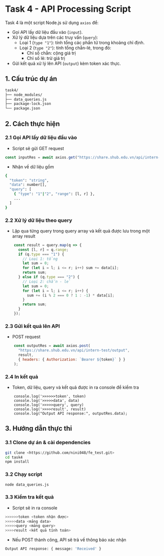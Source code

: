 # Task 4 - API Processing Script
Task 4 là một script Node.js sử dụng `axios` để:
- Gọi API lấy dữ liệu đầu vào (`input`).
- Xử lý dữ liệu dựa trên các truy vấn (`query`):
   - Loại 1 (`type "1"`): tính tổng các phần tử trong khoảng chỉ định.
   - Loại 2 (`type "2"`): tính tổng chẵn-lẻ, trong đó:
     - Chỉ số chẵn: cộng giá trị
     - Chỉ số lẻ: trừ giá trị
- Gửi kết quả xử lý lên API (`output`) kèm token xác thực.

## 1. Cấu trúc dự án
```bash
task4/
├── node_modules/ 
├── data_queries.js 
├── package-lock.json 
└── package.json 
```
## 2. Cách thực hiện
### 2.1 Gọi API lấy dữ liệu đầu vào
- Script sẽ gửi GET request
```javascript
const inputRes = await axios.get("https://share.shub.edu.vn/api/intern-test/input");

```
- Nhận về dữ liệu gồm
```bash
{
  "token": "string",
  "data": number[],
  "query": [
    { "type": "1"|"2", "range": [l, r] },
    ...
  ]
}

```
### 2.2 Xử lý dữ liệu theo query
- Lặp qua từng query trong query array và kết quả được lưu trong một array result
```javascript
    const result = query.map(q => {
      const [l, r] = q.range;
      if (q.type === "1") {
        // Loại 1: tổng
        let sum = 0;
        for (let i = l; i <= r; i++) sum += data[i];
        return sum;
      } else if (q.type === "2") {
        // Loại 2: chẵn - lẻ
        let sum = 0;
        for (let i = l; i <= r; i++) {
          sum += (i % 2 === 0 ? 1 : -1) * data[i];
        }
        return sum;
      }
    });
  ```
### 2.3 Gửi kết quả lên API
- POST request
```javascript 
    const outputRes = await axios.post(
      "https://share.shub.edu.vn/api/intern-test/output",
      result,
      { headers: { Authorization: `Bearer ${token}` } }
    );

```
### 2.4 In kết quả
- Token, dữ liệu, query và kết quả được in ra console để kiểm tra
```javascrip
    console.log('>>>>>>token', token)
    console.log('>>>>>data', data)
    console.log('>>>>>query', query)
    console.log('>>>>result', result)
    console.log("Output API response:", outputRes.data);

```
## 3. Hướng dẫn thực thi
### 3.1 Clone dự án & cài dependencies
```bash
git clone <https://github.com/nini048/fe_test.git>
cd task4
npm install
```
### 3.2 Chạy script
```bash
node data_queries.js
```
### 3.3 Kiểm tra kết quả
- Script sẽ in ra console
```bash
>>>>>>token <token nhận được>
>>>>>data <mảng data>
>>>>>query <mảng query>
>>>>result <kết quả tính toán>
```
- Nếu POST thành công, API sẽ trả về thông báo xác nhận
```bash
Output API response: { message: 'Received' }
```